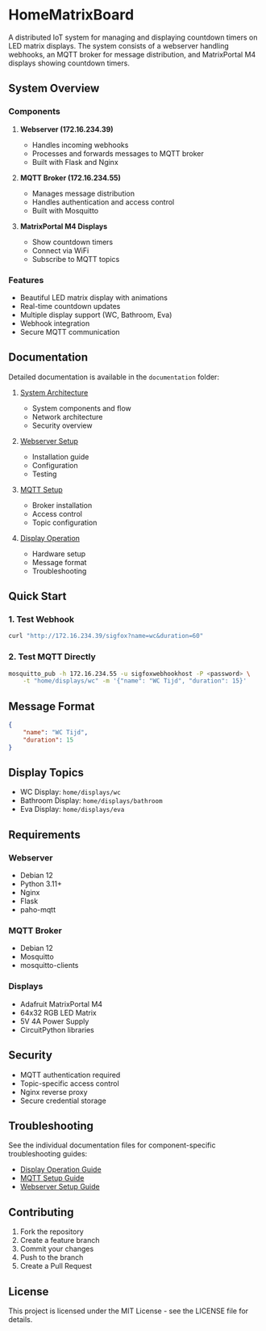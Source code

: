 # HomeMatrixBoard

A distributed IoT system for managing and displaying countdown timers on LED matrix displays. The system consists of a webserver handling webhooks, an MQTT broker for message distribution, and MatrixPortal M4 displays showing countdown timers.

## System Overview

### Components
1. **Webserver (172.16.234.39)**
   - Handles incoming webhooks
   - Processes and forwards messages to MQTT broker
   - Built with Flask and Nginx

2. **MQTT Broker (172.16.234.55)**
   - Manages message distribution
   - Handles authentication and access control
   - Built with Mosquitto

3. **MatrixPortal M4 Displays**
   - Show countdown timers
   - Connect via WiFi
   - Subscribe to MQTT topics

### Features
- Beautiful LED matrix display with animations
- Real-time countdown updates
- Multiple display support (WC, Bathroom, Eva)
- Webhook integration
- Secure MQTT communication

## Documentation

Detailed documentation is available in the `documentation` folder:

1. [System Architecture](documentation/architecture.md)
   - System components and flow
   - Network architecture
   - Security overview

2. [Webserver Setup](documentation/webserver_setup.md)
   - Installation guide
   - Configuration
   - Testing

3. [MQTT Setup](documentation/mqtt_setup.md)
   - Broker installation
   - Access control
   - Topic configuration

4. [Display Operation](documentation/display_operation.md)
   - Hardware setup
   - Message format
   - Troubleshooting

## Quick Start

### 1. Test Webhook
```bash
curl "http://172.16.234.39/sigfox?name=wc&duration=60"
```

### 2. Test MQTT Directly
```bash
mosquitto_pub -h 172.16.234.55 -u sigfoxwebhookhost -P <password> \
    -t "home/displays/wc" -m '{"name": "WC Tijd", "duration": 15}'
```

## Message Format
```json
{
    "name": "WC Tijd",
    "duration": 15
}
```

## Display Topics
- WC Display: `home/displays/wc`
- Bathroom Display: `home/displays/bathroom`
- Eva Display: `home/displays/eva`

## Requirements

### Webserver
- Debian 12
- Python 3.11+
- Nginx
- Flask
- paho-mqtt

### MQTT Broker
- Debian 12
- Mosquitto
- mosquitto-clients

### Displays
- Adafruit MatrixPortal M4
- 64x32 RGB LED Matrix
- 5V 4A Power Supply
- CircuitPython libraries

## Security
- MQTT authentication required
- Topic-specific access control
- Nginx reverse proxy
- Secure credential storage

## Troubleshooting
See the individual documentation files for component-specific troubleshooting guides:
- [Display Operation Guide](documentation/display_operation.md#troubleshooting)
- [MQTT Setup Guide](documentation/mqtt_setup.md#troubleshooting)
- [Webserver Setup Guide](documentation/webserver_setup.md#troubleshooting)

## Contributing
1. Fork the repository
2. Create a feature branch
3. Commit your changes
4. Push to the branch
5. Create a Pull Request

## License
This project is licensed under the MIT License - see the LICENSE file for details. 
